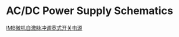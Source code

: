 # AC/DC Power Supply Schematics
[IMB微机自激脉冲调宽式开关电源](https://user-images.githubusercontent.com/32056331/114146818-a03e5000-994a-11eb-83d3-70b8492b0d81.jpg)
